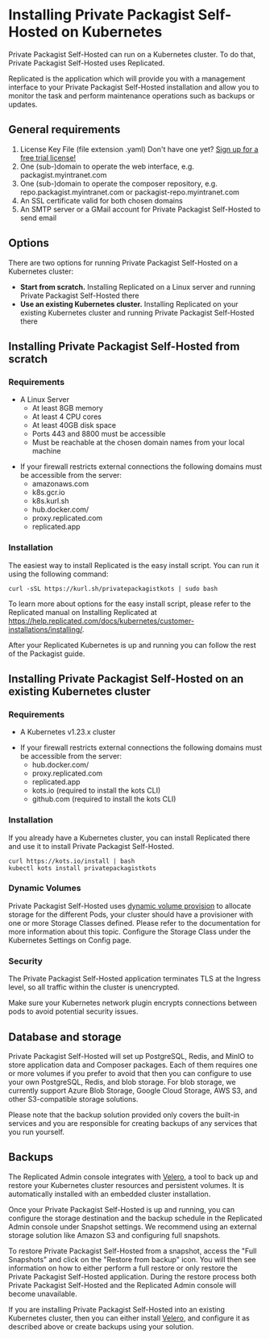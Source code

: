 # Installing Private Packagist Self-Hosted on Kubernetes

Private Packagist Self-Hosted can run on a Kubernetes cluster. To do that, Private Packagist Self-Hosted uses Replicated.

Replicated is the application which will provide you with a management interface to your Private Packagist Self-Hosted installation and allow you to monitor the task and perform maintenance operations such as backups or updates.

## General requirements

1. License Key File (file extension .yaml) Don't have one yet? [Sign up for a free trial license!](https://packagist.com/self-hosted)
2. One (sub-)domain to operate the web interface, e.g. packagist.myintranet.com
3. One (sub-)domain to operate the composer repository, e.g. repo.packagist.myintranet.com or packagist-repo.myintranet.com
4. An SSL certificate valid for both chosen domains
5. An SMTP server or a GMail account for Private Packagist Self-Hosted to send email

## Options

There are two options for running Private Packagist Self-Hosted on a Kubernetes cluster:

* **Start from scratch.** Installing Replicated on a Linux server and running Private Packagist Self-Hosted there
* **Use an existing Kubernetes cluster.** Installing Replicated on your existing Kubernetes cluster and running Private Packagist Self-Hosted there

## Installing Private Packagist Self-Hosted from scratch

### Requirements

<!-- See https://kurl.sh/docs/install-with-kurl/system-requirements -->
* A Linux Server
  * At least 8GB memory
  * At least 4 CPU cores
  * At least 40GB disk space
  * Ports 443 and 8800 must be accessible
  * Must be reachable at the chosen domain names from your local machine

<!-- See https://kurl.sh/docs/install-with-kurl/system-requirements#networking-requirements and https://docs.replicated.com/enterprise/installing-general-requirements -->
* If your firewall restricts external connections the following domains must be accessible from the server:
  * amazonaws.com
  * k8s.gcr.io
  * k8s.kurl.sh
  * hub.docker.com/
  * proxy.replicated.com
  * replicated.app

### Installation

The easiest way to install Replicated is the easy install script. You can run it using the following command:

```
curl -sSL https://kurl.sh/privatepackagistkots | sudo bash
```

To learn more about options for the easy install script, please refer to the Replicated manual on Installing Replicated at https://help.replicated.com/docs/kubernetes/customer-installations/installing/.

After your Replicated Kubernetes is up and running you can follow the rest of the Packagist guide.

## Installing Private Packagist Self-Hosted on an existing Kubernetes cluster

### Requirements

* A Kubernetes v1.23.x cluster

<!-- See https://docs.replicated.com/enterprise/installing-general-requirements -->
* If your firewall restricts external connections the following domains must be accessible from the server:
  * hub.docker.com/
  * proxy.replicated.com
  * replicated.app
  * kots.io (required to install the kots CLI)
  * github.com (required to install the kots CLI)

### Installation

If you already have a Kubernetes cluster, you can install Replicated there and use it to install Private Packagist Self-Hosted.

```
curl https://kots.io/install | bash
kubectl kots install privatepackagistkots
```

### Dynamic Volumes
Private Packagist Self-Hosted uses [dynamic volume provision](https://kubernetes.io/docs/concepts/storage/dynamic-provisioning/) to allocate storage for the different Pods,
your cluster should have a provisioner with one or more Storage Classes defined. Please refer to the documentation for more information about this topic.
Configure the Storage Class under the Kubernetes Settings on Config page.

### Security

The Private Packagist Self-Hosted application terminates TLS at the Ingress level, so all traffic within the cluster is unencrypted.

Make sure your Kubernetes network plugin encrypts connections between pods to avoid potential security issues.

## Database and storage

Private Packagist Self-Hosted will set up PostgreSQL, Redis, and MinIO to store application data and Composer packages.
Each of them requires one or more volumes if you prefer to avoid that then you can configure to use your own PostgreSQL,
Redis, and blob storage. For blob storage, we currently support Azure Blob Storage, Google Cloud Storage, AWS S3, and
other S3-compatible storage solutions.

Please note that the backup solution provided only covers the built-in services and you are responsible for creating backups
of any services that you run yourself.

## Backups

The Replicated Admin console integrates with [Velero](https://velero.io/), a tool to back up and restore your Kubernetes
cluster resources and persistent volumes. It is automatically installed with an embedded cluster installation.

Once your Private Packagist Self-Hosted is up and running, you can configure the storage destination and the backup
schedule in the Replicated Admin console under Snapshot settings. We recommend using an external storage solution like
Amazon S3 and configuring full snapshots.

To restore Private Packagist Self-Hosted from a snapshot, access the "Full Snapshots" and click on the "Restore from backup"
icon. You will then see information on how to either perform a full restore or only restore the Private Packagist Self-Hosted
application. During the restore process both Private Packagist Self-Hosted and the Replicated Admin console will become
unavailable.

If you are installing Private Packagist Self-Hosted into an existing Kubernetes cluster, then you can either install
[Velero](https://velero.io/), and configure it as described above or create backups using your solution.
